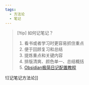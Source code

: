 ```yaml
---
tags:
  - 方法论
  - 笔记
---
```



> [!tip] 如何记笔记？ 
> 1. 看书或者学习时更容易抓住重点
> 2. 便于回顾复习和总结
> 3. 提炼重点和关键内容
> 4. 排版清爽、颜色单一、总结概括
> 5. [Obsidian极简日记配置教程](https://mp.weixin.qq.com/s?__biz=Mzg5Njk3MDUyMQ==&mid=2247487482&idx=1&sn=76a4bbff9a9e36b4565b731d51917448&scene=21#wechat_redirect)

![[记笔记方法论]]